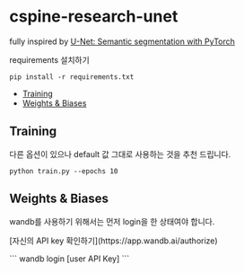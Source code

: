 # cspine-research-unet

fully inspired by <a href="https://github.com/milesial/Pytorch-UNet">U-Net: Semantic segmentation with PyTorch<a>

requirements 설치하기
```
pip install -r requirements.txt
```

- [Training](#training)
- [Weights & Biases](#weights--biases)


## Training
다른 옵션이 있으나 default 값 그대로 사용하는 것을 추천 드립니다.
```
python train.py --epochs 10
```

## Weights & Biases
wandb를 사용하기 위해서는 먼저 login을 한 상태여야 합니다.
  <p>[자신의 API key 확인하기](https://app.wandb.ai/authorize)</p>
```
wandb login [user API Key]
```
